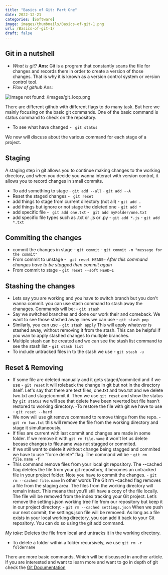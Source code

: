 ```yaml
---
title: "Basics of Git: Part One"
date: 2022-12-21
categories: [Software]
image: images/thumbnails/Basics-of-git-1.png
url: /Basics-of-git-1/
draft: false
---
```


## Git in a nutshell
- *What is git?* **Ans:** Git is a program that constantly scans the file for changes and records them in order to create a version of those changes. That is why it is known as a version control system or version control tool.
- *Flow of github*
Ans:

![Image not found: /images/git_loop.png](/images/git_loop.png "Image not found: /images/git_loop.png")

There are different github with different flags to do many task. But here we mainly focusing on the basic git commands. One of the basic command is status command to check on the repository.
- To see what have changed
		- `` git status``

We now will discuss about the various command for each stage of a project.

## Staging

A staging step in git allows you to continue making changes to the working directory, and when you decide you wanna interact with version control, it allows you to record changes in small commits.

- To add something to stage
		- ``git add --all``
		- ``git add --A``
- Reset the staged changes
		- `` git reset``
- add things to stage from current directory (not all)
		- ``git add .``
- add things but ignore or not stage the deleted one
		- `` git add * ``
- add specific file
		- `` git add one.txt``
		- `` git add myFolder/one.txt``
- add specific file types such as .txt or .js or .py
		 - ``git add *.js``
		 - `` git add *.txt ``

## Commiting the changes

- commit the changes in stage
		- `git commit`
		- `git commit -m "message for the commit"`
- From commit to unstage
		- `` git reset HEADS~``
*After this command changes have to be stagged then commit again*
- From commit to stage
		- `git reset --soft HEAD~1`


## Stashing the changes

- Lets  say you are working and you have to switch branch but you don't wanna commit. you can use stash command to stash away the chanages. Commands will be:
		- `git stash`
- Say we switched branches and done our work their and comeback. We want to see those stashed away lines we can use
		- `git stash pop`
- Similarly, you can use
		- `git stash apply`
This will apply whatever is stashed away, without removing it from the stash. This can be helpful if you wan to apply stashed changes to multiple branches.
- Multiple stash can be created and we can see the stash list command to see the stash list
		- `git stash list`
- To include untracked files in to the stash we use
		- `git stash -u`

## Reset & Removing
- If some file are deleted manually and it gets staged/commited and if we use
		- `git reset`
it will roleback the change in git but not in the directory itself.
Let's say that there are text files, one.txt and two.txt and we delete two.txt and stage/commit it. Then we use `git reset`  and show the status by `git status` we will see that delete have been reverted but file hasn't restored to working directory.
-To restore the file with git we have to use
		- `git reset --hard`
- We now will use git remove command to remove things from the repo.
		- `git rm two.txt`
		this will remove the file from the working directory and stage it simultaneously.
- If files are current with last commit and changes are made in some folder. If we remove it with `git rm file.name` it won't let us delete becase changes to file.name was not stagged or commited.
- If we still want to delete it without change being stagged and commited we have to use "force delete" flag. The command wil be
        - `git rm file.name -f`
- This command remove files from your local git repository. The --cached flag deletes the file from your git repository, it becomes an untracked file in your project folder. Note you have to commit the changes.
        - `git rm --cached file.name`
    In other words The Git rm –cached flag removes a file from the staging area. The files from the working directory will remain intact. This means that you’ll still have a copy of the file locally. The file will be removed from the index tracking your Git project.
    Let’s remove the settings.json working tree file from our repository but keep it in our project directory:
        - `git rm --cached settings.json`
    When we push our next commit, the settings.json file will be removed.
    As long as a file exists in your local working directory, you can add it back to your Git repository. You can do so using the git add command.

*My take*: Deletes the file from local and untracks it in the working directory.

- To delete a folder within a folder recursively, we use
 		`git rm -r foldername`

There are more basic commands. Which will be discussed in another article. If you are interested and want to learn more and want to go in depth of git check the [Git Documentation](https://git-scm.com/docs/git#_git_commands)
